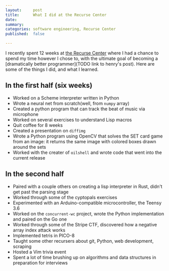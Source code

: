 ```yaml
---
layout:     post
title:      What I did at the Recurse Center
date:       
summary:
categories: software engineering, Recurse Center
published:  false

---
```


I recently spent 12 weeks at [the Recurse Center](https://recurse.com) where I
had a chance to spend my time however I chose to, with the ultimate goal of
becoming a [dramatically better programmer](TODO link to henry's post). Here
are some of the things I did, and what I learned.


## In the first half (six weeks)
* Worked on a Scheme interpreter written in Python
* Wrote a neural net from scratch(well, from `numpy` array)
* Created a python program that can track the beat of music via microphone
* Worked on several exercises to understand Lisp macros
* Quit coffee for 8 weeks
* Created a presentation on `diffimg`
* Wrote a Python program using OpenCV that solves the SET card game from an
    image: it returns the same image with colored boxes drawn around the sets
* Worked with the creater of `oilshell` and wrote code that went into the
    current release

## In the second half
* Paired with a couple others on creating a lisp interpreter in Rust, didn't
    get past the parsing stage
* Worked through some of the cyptopals exercises
* Experimented with an Arduino-compatible microcontroller, the Teensy 3.6
* Worked on the `concurrent-wc` project, wrote the Python implementation and
    paired on the Go one
* Worked through some of the Stripe CTF, discovered how a negative array index
    attack works
* Implemented tetris in PICO-8
* Taught some other recursers about git, Python, web development, scraping
* Hosted a Vim trivia event
* Spent a lot of time brushing up on algorithms and data structures in
    preparation for interviews

